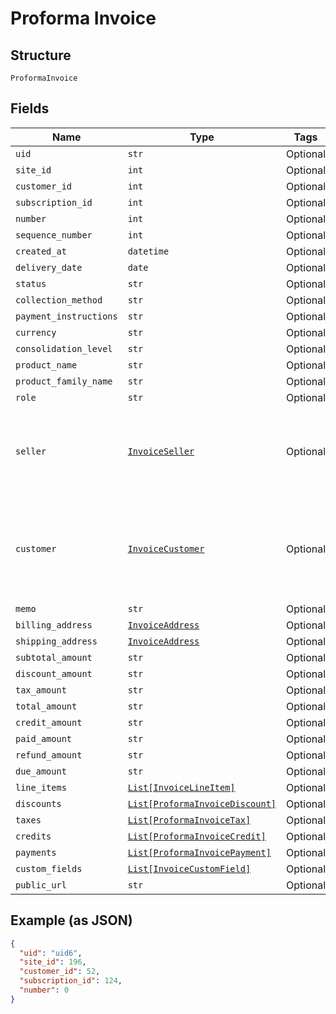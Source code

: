
# Proforma Invoice

## Structure

`ProformaInvoice`

## Fields

| Name | Type | Tags | Description |
|  --- | --- | --- | --- |
| `uid` | `str` | Optional | - |
| `site_id` | `int` | Optional | - |
| `customer_id` | `int` | Optional | - |
| `subscription_id` | `int` | Optional | - |
| `number` | `int` | Optional | - |
| `sequence_number` | `int` | Optional | - |
| `created_at` | `datetime` | Optional | - |
| `delivery_date` | `date` | Optional | - |
| `status` | `str` | Optional | - |
| `collection_method` | `str` | Optional | - |
| `payment_instructions` | `str` | Optional | - |
| `currency` | `str` | Optional | - |
| `consolidation_level` | `str` | Optional | - |
| `product_name` | `str` | Optional | - |
| `product_family_name` | `str` | Optional | - |
| `role` | `str` | Optional | - |
| `seller` | [`InvoiceSeller`](../../doc/models/invoice-seller.md) | Optional | Information about the seller (merchant) listed on the masthead of the invoice. |
| `customer` | [`InvoiceCustomer`](../../doc/models/invoice-customer.md) | Optional | Information about the customer who is owner or recipient the invoiced subscription. |
| `memo` | `str` | Optional | - |
| `billing_address` | [`InvoiceAddress`](../../doc/models/invoice-address.md) | Optional | - |
| `shipping_address` | [`InvoiceAddress`](../../doc/models/invoice-address.md) | Optional | - |
| `subtotal_amount` | `str` | Optional | - |
| `discount_amount` | `str` | Optional | - |
| `tax_amount` | `str` | Optional | - |
| `total_amount` | `str` | Optional | - |
| `credit_amount` | `str` | Optional | - |
| `paid_amount` | `str` | Optional | - |
| `refund_amount` | `str` | Optional | - |
| `due_amount` | `str` | Optional | - |
| `line_items` | [`List[InvoiceLineItem]`](../../doc/models/invoice-line-item.md) | Optional | - |
| `discounts` | [`List[ProformaInvoiceDiscount]`](../../doc/models/proforma-invoice-discount.md) | Optional | - |
| `taxes` | [`List[ProformaInvoiceTax]`](../../doc/models/proforma-invoice-tax.md) | Optional | - |
| `credits` | [`List[ProformaInvoiceCredit]`](../../doc/models/proforma-invoice-credit.md) | Optional | - |
| `payments` | [`List[ProformaInvoicePayment]`](../../doc/models/proforma-invoice-payment.md) | Optional | - |
| `custom_fields` | [`List[InvoiceCustomField]`](../../doc/models/invoice-custom-field.md) | Optional | - |
| `public_url` | `str` | Optional | - |

## Example (as JSON)

```json
{
  "uid": "uid6",
  "site_id": 196,
  "customer_id": 52,
  "subscription_id": 124,
  "number": 0
}
```

